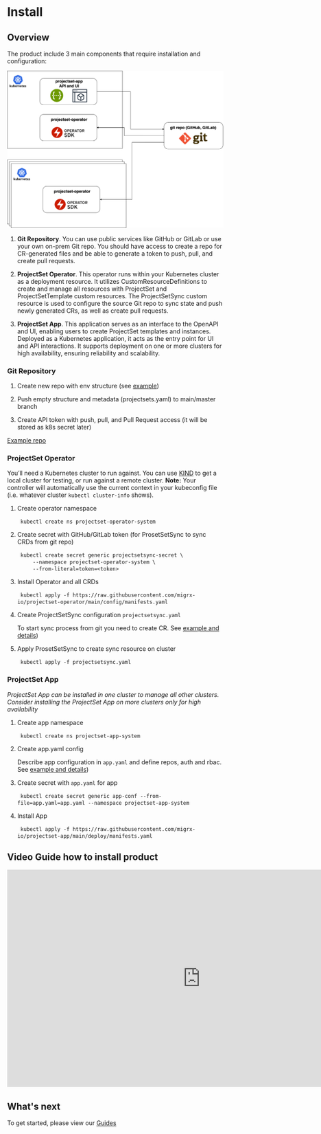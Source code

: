 # Install

## Overview

The product include 3 main components that require installation and configuration:

![Overview](./img/install_app.png)

1. **Git Repository**. You can use public services like GitHub or GitLab or use your own on-prem Git repo. You should have access to create a repo for CR-generated files and be able to generate a token to push, pull, and create pull requests.

2. **ProjectSet Operator**. This operator runs within your Kubernetes cluster as a deployment resource. It utilizes CustomResourceDefinitions to create and manage all resources with ProjectSet and ProjectSetTemplate custom resources. The ProjectSetSync custom resource is used to configure the source Git repo to sync state and push newly generated CRs, as well as create pull requests.

3. **ProjectSet App**. This application serves as an interface to the OpenAPI and UI, enabling users to create ProjectSet templates and instances. Deployed as a Kubernetes application, it acts as the entry point for UI and API interactions. It supports deployment on one or more clusters for high availability, ensuring reliability and scalability.

### Git Repository

1. Create new repo with env structure (see [example](./git.md))

2. Push empty structure and metadata (projectsets.yaml) to main/master branch

3. Create API token with push, pull, and Pull Request access (it will be stored as k8s secret later)

[Example repo](https://github.com/migrx-io/projectset-crds)

### ProjectSet Operator

You’ll need a Kubernetes cluster to run against. You can use [KIND](https://sigs.k8s.io/kind) to get a local cluster for testing, or run against a remote cluster.
**Note:** Your controller will automatically use the current context in your kubeconfig file (i.e. whatever cluster `kubectl cluster-info` shows).


1. Create operator namespace

        kubectl create ns projectset-operator-system

2. Create secret with GitHub/GitLab token (for ProsetSetSync to sync CRDs from git repo)

        kubectl create secret generic projectsetsync-secret \
            --namespace projectset-operator-system \
            --from-literal=token=<token>

3. Install Operator and all CRDs

        kubectl apply -f https://raw.githubusercontent.com/migrx-io/projectset-operator/main/config/manifests.yaml

4. Create ProjectSetSync configuration `projectsetsync.yaml`

    To start sync process from git you need to create CR.  See [example and details](/resources/#projectsetsync))

5. Apply ProsetSetSync to create sync resource on cluster


        kubectl apply -f projectsetsync.yaml


### ProjectSet App

*ProjectSet App can be installed in one cluster to manage all other clusters. Consider installing the ProjectSet App on more clusters only for high availability*


1. Create app namespace

        kubectl create ns projectset-app-system

2. Create app.yaml config

    Describe app configuration in `app.yaml` and define repos, auth and rbac. See [example and details](/app/#configuration))


3. Create secret with `app.yaml` for app

        kubectl create secret generic app-conf --from-file=app.yaml=app.yaml --namespace projectset-app-system

4. Install App

        kubectl apply -f https://raw.githubusercontent.com/migrx-io/projectset-app/main/deploy/manifests.yaml

## Video Guide how to install product

<iframe width="900" height="506" src="https://www.youtube.com/embed/0bI4nY9UUyw" frameborder="0" allow="accelerometer; autoplay; clipboard-write; encrypted-media; gyroscope; picture-in-picture; web-share" referrerpolicy="strict-origin-when-cross-origin" allowfullscreen></iframe>


## What's next

To get started, please view our [Guides](./ui_guide.md) 
